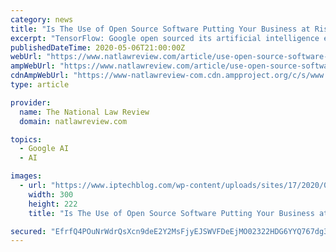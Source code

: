 ```yaml
---
category: news
title: "Is The Use of Open Source Software Putting Your Business at Risk?"
excerpt: "TensorFlow: Google open sourced its artificial intelligence engine to enable programmers to develop and enhance AI applications. Vulnerabilities in open source software. Vulnerabilities in open ..."
publishedDateTime: 2020-05-06T21:00:00Z
webUrl: "https://www.natlawreview.com/article/use-open-source-software-putting-your-business-risk"
ampWebUrl: "https://www.natlawreview.com/article/use-open-source-software-putting-your-business-risk?amp"
cdnAmpWebUrl: "https://www-natlawreview-com.cdn.ampproject.org/c/s/www.natlawreview.com/article/use-open-source-software-putting-your-business-risk?amp"
type: article

provider:
  name: The National Law Review
  domain: natlawreview.com

topics:
  - Google AI
  - AI

images:
  - url: "https://www.iptechblog.com/wp-content/uploads/sites/17/2020/05/Programming-code--300x222.jpg"
    width: 300
    height: 222
    title: "Is The Use of Open Source Software Putting Your Business at Risk?"

secured: "EfrfQ4POuNrWdrQsXcn9deE2Y2MsFjyEJSWVFDeEjMO02322HDG6YYQ767dg3mqV3M08MCpRDe7XkuatDalSNYX8hquKXjbqj0VBee4dtiYkRj+36OslL6spdiap3iHmqBYAHk7lpgnKx5E7W/c2uPPt/0zEZ6o193YnecA6+yWzL5HK5XXv9Sym3F9hxqcdfCfRSBsKLQuSuWmrM6s1umMohdoPXE2HEiilxCFGi0BNkRtx1erXduTVqGgjQzVwwu7jnNWb8NrNJ13lGtiobJr6d5eVGPqeG5vQcW80z54Q8lNBsE71sTtAOkibhZxg;Au9IJl2Nl8FgI5oYdhvKvA=="
---
```


